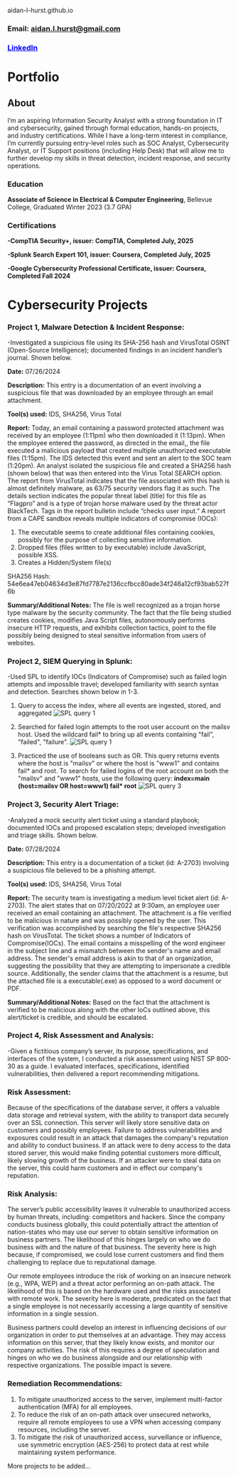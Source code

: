 aidan-l-hurst.github.io

### <span class="blue-text">Email: aidan.l.hurst@gmail.com </span>

### <a href="https://www.linkedin.com/in/aidan-hurst-445453303" style="color: blue;">LinkedIn</a>
# Portfolio
## About
I’m an aspiring Information Security Analyst with a strong foundation in IT and 
cybersecurity, gained through formal education, hands-on projects, and industry 
certifications. While I have a long-term interest in compliance, I’m currently 
pursuing entry-level roles such as SOC Analyst, Cybersecurity Analyst, or IT 
Support positions (including Help Desk) that will allow me to further develop 
my skills in threat detection, incident response, and security operations.

### Education
**Associate of Science in Electrical & Computer Engineering**, Bellevue College, 
Graduated Winter 2023 (3.7 GPA)

### Certifications 
**-CompTIA Security+, issuer: CompTIA, Completed July, 2025**

**-Splunk Search Expert 101, issuer: Coursera, Completed July, 2025**

**-Google Cybersecurity Professional Certificate, issuer: Coursera, Completed Fall 2024**

# Cybersecurity Projects 
### Project 1, Malware Detection & Incident Response: 
-Investigated a suspicious file using its SHA-256 hash and VirusTotal OSINT 
(Open-Source Intelligence); documented findings in an incident handler’s journal. Shown below.

**Date:** 07/26/2024

**Description:** This entry is a documentation of an event involving a suspicious file that was downloaded by an employee through an email attachment. 

**Tool(s) used:** IDS, SHA256, Virus Total

**Report:** Today, an email containing a password protected attachment was received by an employee (1:11pm) who then downloaded it (1:13pm). When the employee entered the password, as directed in the email,, the file executed a malicious payload that created multiple unauthorized executable files (1:15pm). The IDS detected this event and sent an alert to the SOC team (1:20pm). An analyst isolated the suspicious file and created a SHA256 hash (shown below) that was then entered into the Virus Total SEARCH option. The report from VirusTotal indicates that the file associated with this hash is almost definitely malware, as 63/75 security vendors flag it as such. The details section indicates the popular threat label (title) for this file as “Flagpro” and is a type of trojan horse malware used by the threat actor BlackTech. Tags in the report bulletin include “checks user input.” A report from a CAPE sandbox reveals multiple indicators of compromise (IOCs): 
1. The executable seems to create additional files containing cookies, possibly for the purpose of collecting sensitive information. 
2. Dropped files (files written to by executable) include JavaScript, possible XSS.
3. Creates a Hidden/System file(s) 

SHA256 Hash: 54e6ea47eb04634d3e87fd7787e2136ccfbcc80ade34f246a12cf93bab527f6b 

**Summary/Additional Notes:** The file is well recognized as a trojan horse type malware by the security community. The fact that the file being studied creates cookies, modifies Java Script files, autonomously performs insecure HTTP requests, and exhibits collection tactics, point to the file possibly being designed to steal sensitive information from users of websites. 

### Project 2, SIEM Querying in Splunk: 
-Used SPL to identify IOCs (Indicators of Compromise) such as failed login attempts 
and impossible travel; developed familiarity with search syntax and detection. Searches shown below in 1-3.

1. Query to access the index, where all events are ingested, stored, and aggregated 
![SPL query 1](assets/img/Splunk%20query%201.png)

2. Searched for failed login attempts to the root user account on the mailsv host. Used
the wildcard fail* to bring up all events containing "fail", "failed", "failure". 
![SPL query 1](assets/img/Splunk%20query%202.png)

3. Practiced the use of booleans such as OR. This query returns events where the host is "mailsv" or where the host is "www1" and contains fail* and root.
To search for failed logins of the root account on both the "mailsv" and "www1" hosts, use the following query: __index=main (host=mailsv OR host=www1) fail* root__ 
![SPL query 3](assets/img/Splunk%20query%203%20OR%20statement.png)


### Project 3, Security Alert Triage: 
-Analyzed a mock security alert ticket using a standard playbook; documented IOCs 
and proposed escalation steps; developed investigation and triage skills. Shown below.

**Date:** 07/28/2024

**Description:** This entry is a documentation of a ticket (id: A-2703) involving a suspicious file believed to be a phishing attempt.

**Tool(s) used:** IDS, SHA256, Virus Total

**Report:** The security team is investigating a medium level ticket alert (id: A-2703). The alert states that on 07/20/2022 at 9:30am, an employee user received an email containing an attachment. The attachment is a file verified to be malicious in nature and was possibly opened by the user. This verification was accomplished by searching the file's respective SHA256 hash on VirusTotal. The ticket shows a number of Indicators of Compromise(IOCs). The email contains a misspelling of the word engineer in the subject line and a mismatch between the sender's name and email address. The sender's email address is akin to that of an organization, suggesting the possibility that they are attempting to impersonate a credible source. Additionally, the sender claims that the attachment is a resume, but the attached file is a executable(.exe) as opposed to a word document or PDF.

**Summary/Additional Notes:** Based on the fact that the attachment is verified to be malicious along with the other IoCs outlined above, this alert/ticket is credible, and should be escalated. 

### Project 4, Risk Assessment and Analysis: 
-Given a fictitious company’s server, its purpose, specifications, and interfaces of the system, I conducted a risk assessment using NIST SP 800-30 as a guide. I evaluated interfaces, specifications, identified vulnerabilities, then delivered a report recommending mitigations.
### Risk Assessment:
Because of the specifications of  the database server, it offers a valuable data storage and retrieval system, with the ability to transport data securely over an SSL connection. This server will likely store sensitive data on customers and possibly employees. Failure to address vulnerabilities and exposures could result in an attack that damages the company's reputation and ability to conduct business. If an attack were to deny access to the data stored server, this would make finding potential customers more difficult, likely slowing growth of the business. If an attacker were to steal data on the server, this could harm customers and in effect our company's reputation.
### Risk Analysis: 
The server’s public accessibility leaves it vulnerable to unauthorized access by human threats, including: competitors and hackers. Since the company conducts business globally, this could potentially attract the attention of nation-states who may use our server to obtain sensitive information on business partners. The likelihood of this hinges largely on who we do business with and the nature of that business. The severity here is high because, if compromised, we could lose current customers and find them challenging to replace due to reputational damage.

Our remote employees introduce the risk of working on an insecure network (e.g., WPA, WEP) and a threat actor performing an on-path attack. The likelihood of this is based on the hardware used and the risks associated with remote work. The severity here is moderate, predicated on the fact that a single employee is not necessarily accessing a large quantity of sensitive information in a single session. 

Business partners could develop an interest in influencing decisions of our organization in order to put themselves at an advantage. They may access information on this server, that they likely know exists, and monitor our company activities. The risk of this requires a degree of speculation and hinges on who we do business alongside and our relationship with respective organizations. The possible impact is severe.
### Remediation Recommendations: 
1. To mitigate unauthorized access to the server, implement multi-factor authentication (MFA) for all employees.
2. To reduce the risk of an on-path attack over unsecured networks, require all remote employees to use a VPN when accessing company resources, including the server.
3. To mitigate the risk of unauthorized access, surveillance or influence, use symmetric encryption (AES-256) to protect data at rest while maintaining system performance.

More projects to be added...
